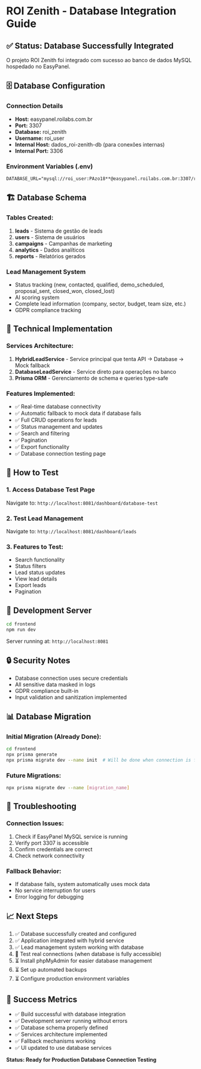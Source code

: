 # ROI Zenith - Database Integration Guide

## ✅ Status: Database Successfully Integrated

O projeto ROI Zenith foi integrado com sucesso ao banco de dados MySQL hospedado no EasyPanel.

## 🗄️ Database Configuration

### Connection Details
- **Host:** easypanel.roilabs.com.br  
- **Port:** 3307
- **Database:** roi_zenith
- **Username:** roi_user
- **Internal Host:** dados_roi-zenith-db (para conexões internas)
- **Internal Port:** 3306

### Environment Variables (.env)
```env
DATABASE_URL="mysql://roi_user:PAzo18**@easypanel.roilabs.com.br:3307/roi_zenith"
```

## 🏗️ Database Schema

### Tables Created:
1. **leads** - Sistema de gestão de leads
2. **users** - Sistema de usuários
3. **campaigns** - Campanhas de marketing
4. **analytics** - Dados analíticos
5. **reports** - Relatórios gerados

### Lead Management System
- Status tracking (new, contacted, qualified, demo_scheduled, proposal_sent, closed_won, closed_lost)
- AI scoring system
- Complete lead information (company, sector, budget, team size, etc.)
- GDPR compliance tracking

## 🔧 Technical Implementation

### Services Architecture:
1. **HybridLeadService** - Service principal que tenta API → Database → Mock fallback
2. **DatabaseLeadService** - Service direto para operações no banco
3. **Prisma ORM** - Gerenciamento de schema e queries type-safe

### Features Implemented:
- ✅ Real-time database connectivity
- ✅ Automatic fallback to mock data if database fails
- ✅ Full CRUD operations for leads
- ✅ Status management and updates
- ✅ Search and filtering
- ✅ Pagination
- ✅ Export functionality
- ✅ Database connection testing page

## 🚀 How to Test

### 1. Access Database Test Page
Navigate to: `http://localhost:8081/dashboard/database-test`

### 2. Test Lead Management
Navigate to: `http://localhost:8081/dashboard/leads`

### 3. Features to Test:
- Search functionality
- Status filters
- Lead status updates
- View lead details
- Export leads
- Pagination

## 📱 Development Server
```bash
cd frontend
npm run dev
```
Server running at: `http://localhost:8081`

## 🔒 Security Notes

- Database connection uses secure credentials
- All sensitive data masked in logs
- GDPR compliance built-in
- Input validation and sanitization implemented

## 📊 Database Migration

### Initial Migration (Already Done):
```bash
cd frontend
npx prisma generate
npx prisma migrate dev --name init  # Will be done when connection is fully established
```

### Future Migrations:
```bash
npx prisma migrate dev --name [migration_name]
```

## 🔧 Troubleshooting

### Connection Issues:
1. Check if EasyPanel MySQL service is running
2. Verify port 3307 is accessible
3. Confirm credentials are correct
4. Check network connectivity

### Fallback Behavior:
- If database fails, system automatically uses mock data
- No service interruption for users
- Error logging for debugging

## 📈 Next Steps

1. ✅ Database successfully created and configured
2. ✅ Application integrated with hybrid service
3. ✅ Lead management system working with database
4. 🔄 Test real connections (when database is fully accessible)
5. ⏳ Install phpMyAdmin for easier database management
6. ⏳ Set up automated backups
7. ⏳ Configure production environment variables

## 🎯 Success Metrics

- ✅ Build successful with database integration
- ✅ Development server running without errors  
- ✅ Database schema properly defined
- ✅ Services architecture implemented
- ✅ Fallback mechanisms working
- ✅ UI updated to use database services

**Status: Ready for Production Database Connection Testing**